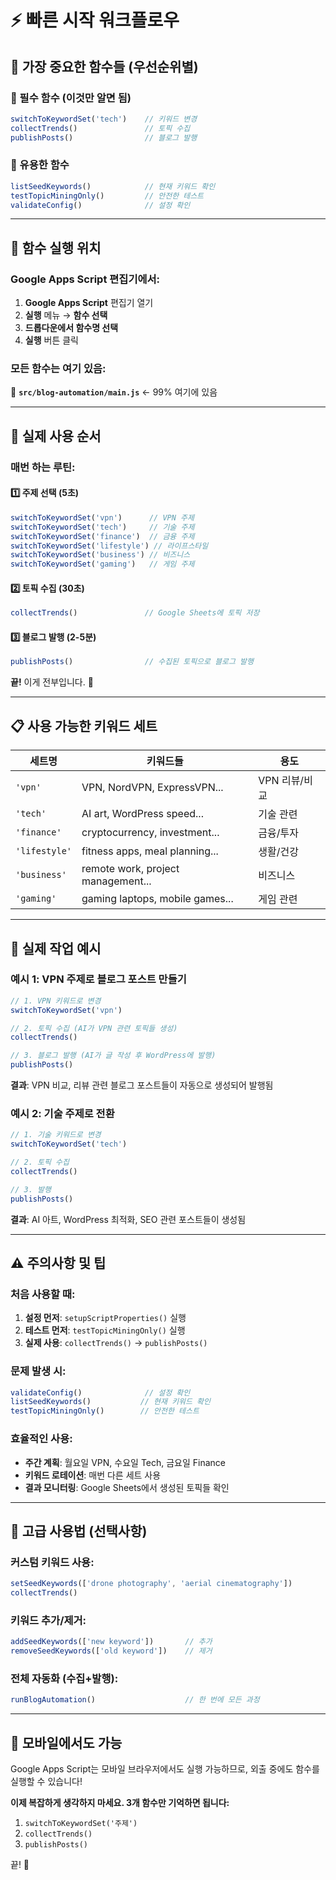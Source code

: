 # ⚡ 빠른 시작 워크플로우

## 🎯 가장 중요한 함수들 (우선순위별)

### 🥇 필수 함수 (이것만 알면 됨)
```javascript
switchToKeywordSet('tech')    // 키워드 변경
collectTrends()               // 토픽 수집
publishPosts()                // 블로그 발행
```

### 🥈 유용한 함수
```javascript
listSeedKeywords()            // 현재 키워드 확인
testTopicMiningOnly()         // 안전한 테스트
validateConfig()              // 설정 확인
```

---

## 📍 함수 실행 위치

### Google Apps Script 편집기에서:
1. **Google Apps Script** 편집기 열기
2. **실행** 메뉴 → **함수 선택**
3. **드롭다운에서 함수명 선택**
4. **실행** 버튼 클릭

### 모든 함수는 여기 있음:
📁 **`src/blog-automation/main.js`** ← 99% 여기에 있음

---

## 🚀 실제 사용 순서

### 매번 하는 루틴:

#### 1️⃣ 주제 선택 (5초)
```javascript
switchToKeywordSet('vpn')      // VPN 주제
switchToKeywordSet('tech')     // 기술 주제
switchToKeywordSet('finance')  // 금융 주제
switchToKeywordSet('lifestyle') // 라이프스타일
switchToKeywordSet('business') // 비즈니스
switchToKeywordSet('gaming')   // 게임 주제
```

#### 2️⃣ 토픽 수집 (30초)
```javascript
collectTrends()               // Google Sheets에 토픽 저장
```

#### 3️⃣ 블로그 발행 (2-5분)
```javascript
publishPosts()                // 수집된 토픽으로 블로그 발행
```

**끝!** 이게 전부입니다. 🎉

---

## 📋 사용 가능한 키워드 세트

| 세트명 | 키워드들 | 용도 |
|--------|----------|------|
| `'vpn'` | VPN, NordVPN, ExpressVPN... | VPN 리뷰/비교 |
| `'tech'` | AI art, WordPress speed... | 기술 관련 |
| `'finance'` | cryptocurrency, investment... | 금융/투자 |
| `'lifestyle'` | fitness apps, meal planning... | 생활/건강 |
| `'business'` | remote work, project management... | 비즈니스 |
| `'gaming'` | gaming laptops, mobile games... | 게임 관련 |

---

## 🔄 실제 작업 예시

### 예시 1: VPN 주제로 블로그 포스트 만들기
```javascript
// 1. VPN 키워드로 변경
switchToKeywordSet('vpn')

// 2. 토픽 수집 (AI가 VPN 관련 토픽들 생성)
collectTrends()

// 3. 블로그 발행 (AI가 글 작성 후 WordPress에 발행)
publishPosts()
```

**결과**: VPN 비교, 리뷰 관련 블로그 포스트들이 자동으로 생성되어 발행됨

### 예시 2: 기술 주제로 전환
```javascript
// 1. 기술 키워드로 변경  
switchToKeywordSet('tech')

// 2. 토픽 수집
collectTrends()

// 3. 발행
publishPosts()
```

**결과**: AI 아트, WordPress 최적화, SEO 관련 포스트들이 생성됨

---

## ⚠️ 주의사항 및 팁

### 처음 사용할 때:
1. **설정 먼저**: `setupScriptProperties()` 실행
2. **테스트 먼저**: `testTopicMiningOnly()` 실행
3. **실제 사용**: `collectTrends()` → `publishPosts()`

### 문제 발생 시:
```javascript
validateConfig()              // 설정 확인
listSeedKeywords()           // 현재 키워드 확인
testTopicMiningOnly()        // 안전한 테스트
```

### 효율적인 사용:
- **주간 계획**: 월요일 VPN, 수요일 Tech, 금요일 Finance
- **키워드 로테이션**: 매번 다른 세트 사용
- **결과 모니터링**: Google Sheets에서 생성된 토픽들 확인

---

## 🎪 고급 사용법 (선택사항)

### 커스텀 키워드 사용:
```javascript
setSeedKeywords(['drone photography', 'aerial cinematography'])
collectTrends()
```

### 키워드 추가/제거:
```javascript
addSeedKeywords(['new keyword'])       // 추가
removeSeedKeywords(['old keyword'])    // 제거
```

### 전체 자동화 (수집+발행):
```javascript
runBlogAutomation()                    // 한 번에 모든 과정
```

---

## 📱 모바일에서도 가능

Google Apps Script는 모바일 브라우저에서도 실행 가능하므로, 외출 중에도 함수를 실행할 수 있습니다!

**이제 복잡하게 생각하지 마세요. 3개 함수만 기억하면 됩니다:**
1. `switchToKeywordSet('주제')`
2. `collectTrends()`  
3. `publishPosts()`

끝! 🚀